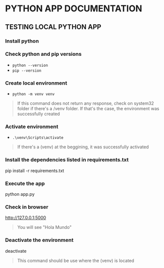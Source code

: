 # PYTHON APP DOCUMENTATION

## TESTING LOCAL PYTHON APP

### Install python

### Check python and pip versions
- `python --version`
- `pip --version`

### Create local environment
- `python -m venv venv`
> If this command does not return any response, check on system32 folder if there's a /venv folder. If that's the case, the environment was successfully created

### Activate environment
- `.\venv\Scripts\activate`
> If there's a (venv) at the beggining, it was successfully activated

### Install the dependencies listed in requirements.txt
pip install -r requirements.txt

### Execute the app
python app.py

### Check in browser
http://127.0.0.1:5000
> You will see "Hola Mundo"

### Deactivate the environment
deactivate
> This command should be use where the (venv) is located

